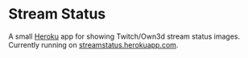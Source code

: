 # Stream Status

A small [Heroku](http://heroku.com/) app for showing Twitch/Own3d stream status images. Currently running on [streamstatus.herokuapp.com](http://streamstatus.herokuapp.com/).
